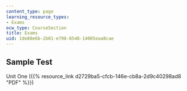 ```yaml
---
content_type: page
learning_resource_types:
- Exams
ocw_type: CourseSection
title: Exams
uid: 1de88e6b-2b01-e798-8548-14005eaa8cae
---
```


Sample Test
-----------

Unit One ({{% resource_link d2729ba5-cfcb-146e-cb8a-2d9c40298ad8 "PDF" %}})